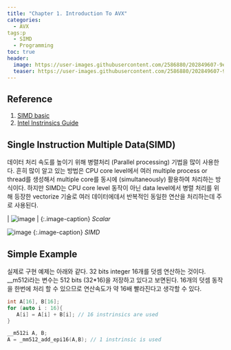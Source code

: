 ```yaml
---
title: "Chapter 1. Introduction To AVX"
categories:
  - AVX
tags:p
  - SIMD
  - Programming
toc: true
header:
  image: https://user-images.githubusercontent.com/2586880/202849607-9e44e4d8-3107-4dfa-808f-22b8100b53ba.png
  teaser: https://user-images.githubusercontent.com/2586880/202849607-9e44e4d8-3107-4dfa-808f-22b8100b53ba.png
---
```


## Reference 
1. [SIMD basic](https://www.cs.cmu.edu/afs/cs/academic/class/15213-s19/www/lectures613/04-simd.pdf)
2. [Intel Instrinsics Guide](https://www.intel.com/content/www/us/en/docs/intrinsics-guide/index.html)

## Single Instruction Multiple Data(SIMD)

데이터 처리 속도를 높이기 위해 병렬처리 (Parallel processing) 기법을 많이 사용한다. 흔히 많이 알고 있는 방법은 CPU core level에서 
여러 multiple process or thread를 생성해서 multiple core를 동시에 (simultaneously) 활용하여 처리하는 방식이다. 
하지만 SIMD는 CPU core level 동작이 아닌 data level에서 병렬 처리를 위해 등장한 vectorize 기술로 여러 데이터에데서 반복적인 동일한 연산을 처리하는데 주로 사용된다.


| ![image](https://user-images.githubusercontent.com/2586880/202849587-f7b398be-7a9f-48c4-86bf-36220830f322.png) |
{:.image-caption}
*Scalar*

![image](https://user-images.githubusercontent.com/2586880/202849607-9e44e4d8-3107-4dfa-808f-22b8100b53ba.png)
{:.image-caption}
*SIMD*

## Simple Example

실제로 구현 예제는 아래와 같다. 
32 bits integer 16개를 덧셈 연산하는 것이다. 
__m512i라는 변수는 512 bits (32*16)을 저장하고 있다고 보면된다. 
16개의 덧셈 동작을 한번에 처리 할 수 있으므로 연산속도가 약 16배 빨라진다고 생각할 수 있다.


 ```cpp
int A[16], B[16];
for (auto i : 16){
    A[i] = A[i] + B[i]; // 16 instrinsics are used
}
```
```cpp
__m512i A, B;
A = _mm512_add_epi16(A,B); // 1 instrinsic is used
```

